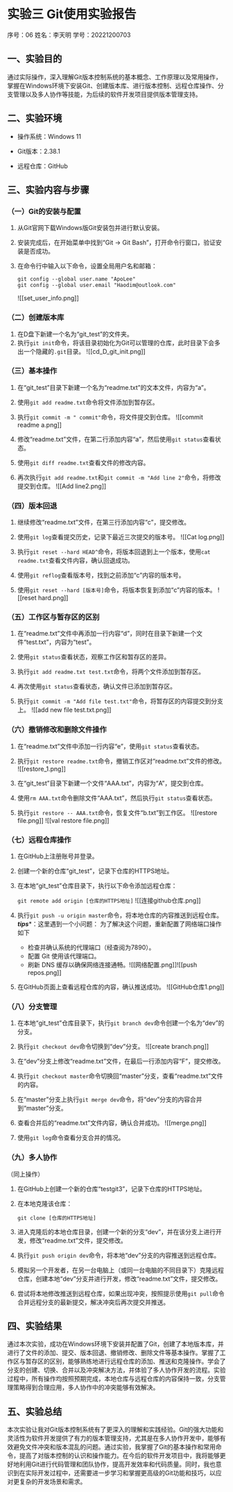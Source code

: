 # 实验三 Git使用实验报告
序号：06  姓名：李天明  学号：20221200703 
## 一、实验目的

通过实际操作，深入理解Git版本控制系统的基本概念、工作原理以及常用操作，掌握在Windows环境下安装Git、创建版本库、进行版本控制、远程仓库操作、分支管理以及多人协作等技能，为后续的软件开发项目提供版本管理支持。

## 二、实验环境

- 操作系统：Windows 11
    
- Git版本：2.38.1
    
- 远程仓库：GitHub
    

## 三、实验内容与步骤

### （一）Git的安装与配置

1. 从Git官网下载Windows版Git安装包并进行默认安装。
    
2. 安装完成后，在开始菜单中找到“Git → Git Bash”，打开命令行窗口，验证安装是否成功。
    
3. 在命令行中输入以下命令，设置全局用户名和邮箱：
    
    ```
    git config --global user.name "ApoLee"
    git config --global user.email "Haodim@outlook.com"
    ```
    ![[set_user_info.png]]
    

### （二）创建版本库

1. 在D盘下新建一个名为“git_test”的文件夹。
2. 执行`git init`命令，将该目录初始化为Git可以管理的仓库，此时目录下会多出一个隐藏的`.git`目录。
    ![[cd_D_git_init.png]]

### （三）基本操作

1. 在“git_test”目录下新建一个名为“readme.txt”的文本文件，内容为“a”。
    
2. 使用`git add readme.txt`命令将文件添加到暂存区。
    
3. 执行`git commit -m " commit"`命令，将文件提交到仓库。
    ![[commit readme a.png]]
4. 修改“readme.txt”文件，在第二行添加内容“a”，然后使用`git status`查看状态。
    
5. 使用`git diff readme.txt`查看文件的修改内容。
    
6. 再次执行`git add readme.txt`和`git commit -m "Add line 2"`命令，将修改提交到仓库。
    ![[Add line2.png]]

### （四）版本回退

1. 继续修改“readme.txt”文件，在第三行添加内容“c”，提交修改。
    
2. 使用`git log`查看提交历史，记录下最近三次提交的版本号。
    ![[Cat log.png]]
3. 执行`git reset --hard HEAD^`命令，将版本回退到上一个版本，使用`cat readme.txt`查看文件内容，确认回退成功。
    
4. 使用`git reflog`查看版本号，找到之前添加“c”内容的版本号。
    
5. 使用`git reset --hard [版本号]`命令，将版本恢复到添加“c”内容的版本。
    ![[reset hard.png]]

### （五）工作区与暂存区的区别

1. 在“readme.txt”文件中再添加一行内容“d”，同时在目录下新建一个文件“test.txt”，内容为“test”。
    
2. 使用`git status`查看状态，观察工作区和暂存区的差异。
    
3. 执行`git add readme.txt test.txt`命令，将两个文件添加到暂存区。
    
4. 再次使用`git status`查看状态，确认文件已添加到暂存区。
    
5. 执行`git commit -m "Add file test.txt"`命令，将暂存区的内容提交到分支上。
    ![[add new file test.txt.png]]

### （六）撤销修改和删除文件操作

1. 在“readme.txt”文件中添加一行内容“e”，使用`git status`查看状态。
    
2. 执行`git restore readme.txt`命令，撤销工作区对“readme.txt”文件的修改。
    ![[restore_1.png]]
3. 在“git_test”目录下新建一个文件“AAA.txt”，内容为“A”，提交到仓库。
    
4. 使用`rm AAA.txt`命令删除文件“AAA.txt”，然后执行`git status`查看状态。
    
5. 执行`git restore -- AAA.txt`命令，恢复文件“b.txt”到工作区。
    ![[restore file.png]]
![[val restore file.png]]
### （七）远程仓库操作

1. 在GitHub上注册账号并登录。
    
2. 创建一个新的仓库“git_test”，记录下仓库的HTTPS地址。
    
3. 在本地“git_test”仓库目录下，执行以下命令添加远程仓库：
    
    `git remote add origin [仓库的HTTPS地址]`
    ![[连接github仓库.png]]
4. 执行`git push -u origin master`命令，将本地仓库的内容推送到远程仓库。
    ***tips****：这里遇到一个小问题：
    为了解决这个问题，重新配置了网络端口操作如下
    - 检查并确认系统的代理端口（经查阅为7890）。
	- 配置 Git 使用该代理端口。
	- 刷新 DNS 缓存以确保网络连接通畅。![[网络配置.png]]![[push repos.png]]
5. 在GitHub页面上查看远程仓库的内容，确认推送成功。
    ![[GitHub仓库1.png]]
    

### （八）分支管理

1. 在本地“git_test”仓库目录下，执行`git branch dev`命令创建一个名为“dev”的分支。
    
2. 执行`git checkout dev`命令切换到“dev”分支。
    ![[create branch.png]]
3. 在“dev”分支上修改“readme.txt”文件，在最后一行添加内容“F”，提交修改。
    
4. 执行`git checkout master`命令切换回“master”分支，查看“readme.txt”文件的内容。
    
5. 在“master”分支上执行`git merge dev`命令，将“dev”分支的内容合并到“master”分支。
    
6. 查看合并后的“readme.txt”文件内容，确认合并成功。
    ![[merge.png]]
7. 使用`git log`命令查看分支合并的情况。
    

### （九）多人协作
（同上操作）
1. 在GitHub上创建一个新的仓库“testgit3”，记录下仓库的HTTPS地址。
    
2. 在本地克隆该仓库：
    
    `git clone [仓库的HTTPS地址]`
    
3. 进入克隆后的本地仓库目录，创建一个新的分支“dev”，并在该分支上进行开发，修改“readme.txt”文件，提交修改。
    
4. 执行`git push origin dev`命令，将本地“dev”分支的内容推送到远程仓库。
    
5. 模拟另一个开发者，在另一台电脑上（或同一台电脑的不同目录下）克隆远程仓库，创建本地“dev”分支并进行开发，修改“readme.txt”文件，提交修改。
    
6. 尝试将本地修改推送到远程仓库，如果出现冲突，按照提示使用`git pull`命令合并远程分支的最新提交，解决冲突后再次提交并推送。
    

## 四、实验结果

通过本次实验，成功在Windows环境下安装并配置了Git，创建了本地版本库，并进行了文件的添加、提交、版本回退、撤销修改、删除文件等基本操作。掌握了工作区与暂存区的区别，能够熟练地进行远程仓库的添加、推送和克隆操作。学会了分支的创建、切换、合并以及冲突解决方法，并体验了多人协作开发的流程。实验过程中，所有操作均按照预期完成，本地仓库与远程仓库的内容保持一致，分支管理策略得到合理应用，多人协作中的冲突能够有效解决。

## 五、实验总结

本次实验让我对Git版本控制系统有了更深入的理解和实践经验。Git的强大功能和灵活性为软件开发提供了有力的版本管理支持，尤其是在多人协作开发中，能够有效避免文件冲突和版本混乱的问题。通过实验，我掌握了Git的基本操作和常用命令，提高了对版本控制的认识和操作能力。在今后的软件开发项目中，我将能够更好地利用Git进行代码管理和团队协作，提高开发效率和代码质量。同时，我也意识到在实际开发过程中，还需要进一步学习和掌握更高级的Git功能和技巧，以应对更复杂的开发场景和需求。